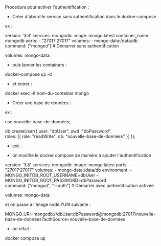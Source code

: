 Procédure pour activer l'authentification : 

* Créer d'abord le service sans authentification dans le docker-compose 

ex : 

version: '3.8'
services:
  mongodb:
    image: mongo:latest
    container_name: mongodb
    ports:
      - "27017:27017"
    volumes:
      - mongo-data:/data/db
    command: ["mongod"]  # Démarrer sans authentification

volumes:
  mongo-data:

     
* puis lancer les containers : 

docker-compose up -d

* et entrer : 

docker exec -it nom-du-container mongo

* Créer une base de données : 

ex : 

use nouvelle-base-de-données;  

db.createUser({
  user: "dbUser",
  pwd: "dbPassword",  
  roles: [{ role: "readWrite", db: "nouvelle-base-de-données" }]
});

* exit

* on modifie le docker compose de manière à ajouter l'authentification 

version: '3.8'
services:
  mongodb:
    image: mongo:latest
    ports:
      - "27017:27017"
    volumes:
      - mongo-data:/data/db
    environment:
      - MONGO_INITDB_ROOT_USERNAME=dbUser 
      - MONGO_INITDB_ROOT_PASSWORD=dbPassword  
    command: ["mongod", "--auth"]  # Démarrer avec authentification activée

volumes:
  mongo-data:

et on passe à l'image node l'URI suivante : 

MONGO_URI=mongodb://dbUser:dbPassword@mongodb:27017/nouvelle-base-de-données?authSource=nouvelle-base-de-données


* on refait : 

docker compose up 